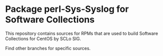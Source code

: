 # Package perl-Sys-Syslog for Software Collections

This repository contains sources for RPMs that are used
to build Software Collections for CentOS by SCLo SIG.

Find other branches for specific sources.
